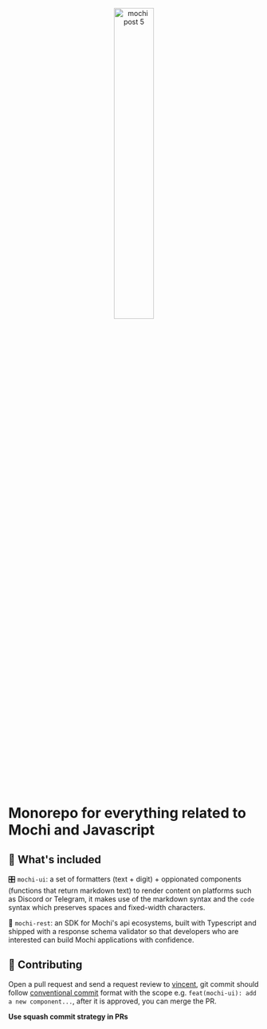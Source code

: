 <p align="center">
  <img src="https://github.com/consolelabs/mochi.js/assets/25856620/7a4e6e14-9106-4b3b-8f54-5d129e402792" alt="mochi post 5" width="40%" />
</p>

# Monorepo for everything related to Mochi and Javascript

## 🧰 What's included

🎛 `mochi-ui`: a set of formatters (text + digit) + oppionated components (functions that return markdown text) to render content on platforms such as Discord or Telegram, it makes use of the markdown syntax and the `code` syntax which preserves spaces and fixed-width characters.

🚀 `mochi-rest`: an SDK for Mochi's api ecosystems, built with Typescript and shipped with a response schema validator so that developers who are interested can build Mochi applications with confidence.

## 🤝 Contributing
Open a pull request and send a request review to [vincent](https://github.com/tuanddd), git commit should follow [conventional commit](https://www.conventionalcommits.org/en/v1.0.0/) format with the scope e.g. `feat(mochi-ui): add a new component...`, after it is approved, you can merge the PR.

**Use squash commit strategy in PRs**
